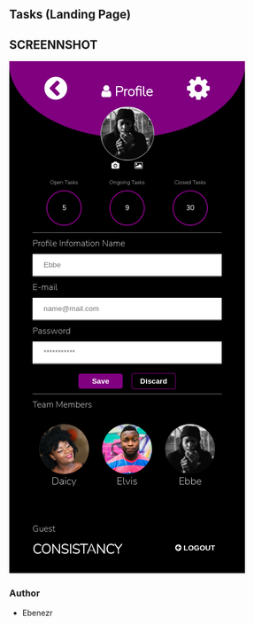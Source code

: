 ## Tasks (Landing Page)

## SCREENNSHOT

![image](/assets/images/FireShot%20Capture%20011%20-%20Profile%20-%20127.0.0.1.png)

### Author
- Ebenezr
